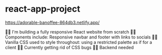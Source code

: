 # react-app-project
https://adorable-banoffee-864db3.netlify.app/

🐱‍👓 I'm building a fully responsive React website from scratch 
🐱‍👓 Components include: Responsive navbar and footer with links to socials
🐱‍👓 Vanilla CSS used to style throughout: using a restricted palette as if for a client
🐱‍👓 Currently getting rid of CSS bugs
🐱‍👓 Backend needed

